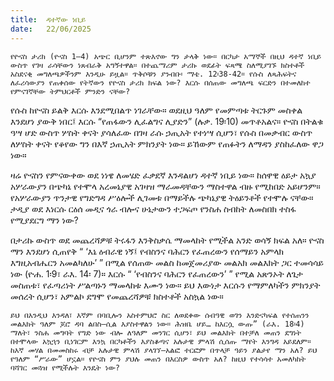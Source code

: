 ```yaml
---
title:  ዳተኛው ነቢይ
date:   22/06/2025
---
```




`የዮናስ ታሪክ (ዮናስ 1–4) አጭር ቢሆንም ተጽእኖው ግን ታላቅ ነው። በርካታ አማኞች በዚህ ዳተኛ ነቢይ ውስጥ የገዛ ራሳቸውን ነጸብራቅ አግኝተዋል። በተጨማሪም ታሪኩ ወደፊት ፍጻሜ ስለሚያገኙ ክስተቶች አስደናቂ መግለጫዎችንም እንዲሁ ይዟል። ጥቅሶቹን ያንብቡ፡ ማቴ. 12፡38-42። የሱስ ለጻሕፍትና ለፈሪሳውያን የጠቀሰው የትኛውን የዮናስ ታሪክ ክፍል ነው? እርሱ በሰጠው መግለጫ ፍርድን በተመለከተ የምናገኛቸው ትምህርቶች ምንድን ናቸው?`

የሱስ ከዮናስ ይልቅ እርሱ እንደሚበልጥ ነገራቸው። ወደዚህ ዓለም የመምጣቱ ትርጉም መስቀል እንደሆነ ያውቅ ነበር፤ እርሱ “የጠፋውን ሊፈልግና ሊያድን” (ሉቃ. 19፡10) መጥቶአልና። ዮናስ በትልቁ ዓሣ ሆድ ውስጥ ሦስት ቀናት ያሳለፈው በገዛ ራሱ ኃጢአት የተነሣ ሲሆን፣ የሱስ በመቃብር ውስጥ ለሦስት ቀናት የቆየው ግን በእኛ ኃጢአት ምክንያት ነው። ይኸውም የጠፉትን ለማዳን ያስከፈለው ዋጋ ነው።

ዛሬ ዮናስን የምናውቀው ወደ ነነዌ ለመሄድ ፈቃደኛ እንዳልሆነ ዳተኛ ነቢይ ነው። ከሰዋዊ ዕይታ አኳያ አሦራውያን በጭካኔ የተሞላ አረመኔያዊ አገዛዝ ማራመዳቸውን ማስተዋል ብዙ የሚከበድ አይሆንም። የአሦራውያን ጥንታዊ የግድግዳ ሥዕሎች ሊገመቱ በማይችሉ ጭካኔያዊ ትዕይንቶች የተሞሉ ናቸው። ታዲያ ወደ እነርሱ ርዕሰ መዲና ጎራ ብሎና ሁኔታውን ተጋፍጦ የንስሐ ስብከት ለመስበክ ተስፋ የሚያደርግ ማን ነው?

በታሪኩ ውስጥ ወደ መጨረሻዎቹ ትሩፋን እንቅስቃሴ ማመላከት የሚችል አንድ ወሳኝ ክፍል አለ። ዮናስ ማን እንደሆነ ሲጠየቅ “ ‘እኔ ዕብራዊ ነኝ፤ የብስንና ባሕርን የፈጠረውን የሰማይን አምላክ እግዚአብሔርን አመልካለሁ’ ” በሚል የሰጠው መልስ ከመጀመሪያው መልአክ መልእክት ጋር ተመሳሳይ ነው (ዮሐ. 1፡9፣ ራእ. 14፡ 7)። እርሱ “ ‘የብስንና ባሕርን የፈጠረውን’ ” የሚል አጽንኦት ለጌታ መስጠቱ፣ የፈጣሪነት ሥልጣኑን ማመላከቱ እሙን ነው። ይህ እውነታ እርሱን የማምለካችን ምክንያት መሰረት ሲሆን፣ አምልኮ ደግሞ የመጨረሻዎቹ ክስተቶች አስኳል ነው።

`ይህ በእንዲህ እንዳለ፣ እኛም በባቢሎን አስተምህሮ ስር ለወደቀው ሰብዓዊ ወገን እንድናካፍል የተሰጠንን መልእክት ዓለም ጆሮ ዳባ ልበስ—ሲል እያስተዋልን ነው። ሕዝቤ ሆይ… ከእርሷ ውጡ” (ራእ. 18፡4) ማለት፣ ንስሐ መግባት የግድ ነው ብሎ ለዓለም መንገር ሲሆን፣ ይህ መልእክት በተቻለ መጠን ደግነት በተሞላው አኳኋን ቢነገርም እንኳ በርካቶችን እያስቆጣና አሉታዊ ምላሽ ሲሰጡ ማየት እንግዳ አይደለም። ከእኛ መሃል በመመስከሩ ብቻ አሉታዊ ምላሽ ያላገኘ—አልፎ ተርፎም በጥላቻ ዓይን ያልታየ ማን አለ? ይህ የዓለም “ሥራው” ሆኗል። የዮናስ ምን ያህሉ መጠን በእርስዎ ውስጥ አለ? ከዚህ የተሳሳተ አመለካከት ባሻገር መጓዝ የሚችሉት እንዴት ነው?`